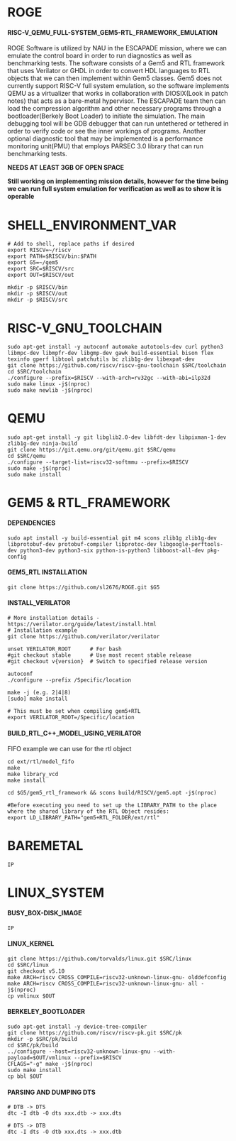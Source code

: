 # ROGE
#### RISC-V_QEMU_FULL-SYSTEM_GEM5-RTL_FRAMEWORK_EMULATION

ROGE Software is utilized by NAU in the ESCAPADE mission, where we can emulate the control board in order to run diagnostics as well as benchmarking tests. The software consists of a Gem5 and RTL framework that uses Verilator or GHDL in order to convert HDL languages to RTL objects that we can then implement within Gem5 classes. Gem5 does not currently support RISC-V full system emulation, so the software implements QEMU as a virtualizer that works in collaboration with DIOSIX(Look in patch notes) that acts as a bare-metal hypervisor. The ESCAPADE team then can load the compression algorithm and other necessary programs through a bootloader(Berkely Boot Loader) to initiate the simulation. The main debugging tool will be GDB debugger that can run untethered or tethered in order to verify code or see the inner workings of programs. Another optional diagnostic tool that may be implemented is a performance monitoring unit(PMU) that employs PARSEC 3.0 library that can run benchmarking tests.

**NEEDS AT LEAST 3GB OF OPEN SPACE**

**Still working on implementing mission details, however for the time being we can run full system emulation for verification as well as to show it is operable**

# SHELL_ENVIRONMENT_VAR
~~~
# Add to shell, replace paths if desired
export RISCV=~/riscv
export PATH=$RISCV/bin:$PATH
export G5=~/gem5
export SRC=$RISCV/src
export OUT=$RISCV/out
~~~

~~~
mkdir -p $RISCV/bin
mkdir -p $RISCV/out
mkdir -p $RISCV/src
~~~
# RISC-V_GNU_TOOLCHAIN
~~~
sudo apt-get install -y autoconf automake autotools-dev curl python3 libmpc-dev libmpfr-dev libgmp-dev gawk build-essential bison flex texinfo gperf libtool patchutils bc zlib1g-dev libexpat-dev
git clone https://github.com/riscv/riscv-gnu-toolchain $SRC/toolchain
cd $SRC/toolchain
./configure --prefix=$RISCV --with-arch=rv32gc --with-abi=ilp32d
sudo make linux -j$(nproc)
sudo make newlib -j$(nproc)
~~~
# QEMU
~~~
sudo apt-get install -y git libglib2.0-dev libfdt-dev libpixman-1-dev zlib1g-dev ninja-build
git clone https://git.qemu.org/git/qemu.git $SRC/qemu
cd $SRC/qemu
./configure --target-list=riscv32-softmmu --prefix=$RISCV
sudo make -j$(nproc)
sudo make install
~~~
# GEM5 & RTL_FRAMEWORK
#### DEPENDENCIES
~~~
sudo apt install -y build-essential git m4 scons zlib1g zlib1g-dev libprotobuf-dev protobuf-compiler libprotoc-dev libgoogle-perftools-dev python3-dev python3-six python-is-python3 libboost-all-dev pkg-config
~~~
#### GEM5_RTL INSTALLATION
~~~
git clone https://github.com/sl2676/ROGE.git $G5
~~~
#### INSTALL_VERILATOR
~~~
# More installation details - https://verilator.org/guide/latest/install.html
# Installation example 
git clone https://github.com/verilator/verilator
​
unset VERILATOR_ROOT      # For bash
#git checkout stable      # Use most recent stable release
#git checkout v{version}  # Switch to specified release version
​
autoconf 
./configure --prefix /Specific/location
​
make -j (e.g. 2|4|8) 
[sudo] make install
​
# This must be set when compiling gem5+RTL
export VERILATOR_ROOT=/Specific/location
~~~
#### BUILD_RTL_C++_MODEL_USING_VERILATOR
FIFO example we can use for the rtl object
~~~
cd ext/rtl/model_fifo
make
make library_vcd
make install
~~~
~~~
cd $G5/gem5_rtl_framework && scons build/RISCV/gem5.opt -j$(nproc)

#Before executing you need to set up the LIBRARY_PATH to the place where the shared library of the RTL Object resides:
export LD_LIBRARY_PATH="gem5+RTL_FOLDER/ext/rtl"
~~~
# BAREMETAL
~~~
IP
~~~
# LINUX_SYSTEM

#### BUSY_BOX-DISK_IMAGE
~~~
IP
~~~
#### LINUX_KERNEL
~~~
git clone https://github.com/torvalds/linux.git $SRC/linux
cd $SRC/linux
git checkout v5.10
make ARCH=riscv CROSS_COMPILE=riscv32-unknown-linux-gnu- olddefconfig
make ARCH=riscv CROSS_COMPILE=riscv32-unknown-linux-gnu- all -j$(nproc)
cp vmlinux $OUT
~~~
#### BERKELEY_BOOTLOADER
~~~
sudo apt-get install -y device-tree-compiler
git clone https://github.com/riscv/riscv-pk.git $SRC/pk
mkdir -p $SRC/pk/build 
cd $SRC/pk/build
../configure --host=riscv32-unknown-linux-gnu --with-payload=$OUT/vmlinux --prefix=$RISCV
CFLAGS="-g" make -j$(nproc)
sudo make install
cp bbl $OUT
~~~
#### PARSING AND DUMPING DTS
~~~
# DTB -> DTS
dtc -I dtb -O dts xxx.dtb -> xxx.dts

# DTS -> DTB
dtc -I dts -O dtb xxx.dts -> xxx.dtb
~~~

